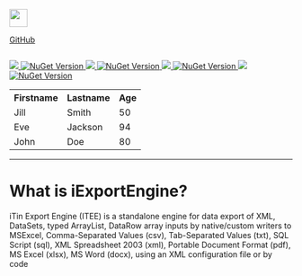 <p align="left">
  <img src="https://cdn.rawgit.com/iAJTin/iExportEngine/master/nuget/iTin.Export.png"  
       height="32">
</p>

[GitHub](https://github.com/iAJTin/iExportEngine)
<p align="left">
  <img alt="" src="https://img.shields.io/badge/iTin-iExportEngine-green.svg?style=flat" />
</p>

<p align="left">
  <a href="https://www.nuget.org/packages/iTin.Export.Core/">
    <img src="https://img.shields.io/badge/-iTin.Export.Core-green.svg?style=flat" />
    <img alt="NuGet Version" src="https://img.shields.io/nuget/v/iTin.Export.Core.svg" /> 
  </a>
  
  <a href="https://www.nuget.org/packages/iTin.Export.Writers.Adobe/">
    <img src="https://img.shields.io/badge/-iTin.Export.Writers.Adobe-green.svg?style=flat" />
    <img alt="NuGet Version" src="https://img.shields.io/nuget/v/iTin.Export.Writers.Adobe.svg" /> 
  </a>
  <a href="https://www.nuget.org/packages/iTin.Export.Writers.OpenXml.Xlsx/">
    <img src="https://img.shields.io/badge/-iTin.Export.Writers.OpenXml.Xlsx-green.svg?style=flat" />
    <img alt="NuGet Version" src="https://img.shields.io/nuget/v/iTin.Export.Writers.OpenXml.Xlsx.svg" /> 
  </a>

  <a href="https://www.nuget.org/packages/iTin.Export.Writers.OpenXml.DocX/">
    <img src="https://img.shields.io/badge/-iTin.Export.Writers.OpenXml.DocX-green.svg?style=flat" />
    <img alt="NuGet Version" src="https://img.shields.io/nuget/v/iTin.Export.Writers.OpenXml.DocX.svg" /> 
  </a>
</p>

<table style="width:100%">
  <tr>
    <th>Firstname</th>
    <th>Lastname</th> 
    <th>Age</th>
  </tr>
  <tr>
    <td>Jill</td>
    <td>Smith</td>
    <td>50</td>
  </tr>
  <tr>
    <td>Eve</td>
    <td>Jackson</td>
    <td>94</td>
  </tr>
  <tr>
    <td>John</td>
    <td>Doe</td>
    <td>80</td>
  </tr>
</table>

***

# What is iExportEngine?

iTin Export Engine (ITEE) is a standalone engine for data export of XML, DataSets, typed ArrayList, DataRow array inputs by native/custom writers to MSExcel, Comma-Separated Values (csv), Tab-Separated Values (txt), SQL Script (sql), XML Spreadsheet 2003 (xml), Portable Document Format (pdf), MS Excel (xlsx), MS Word (docx), using an XML configuration file or by code
